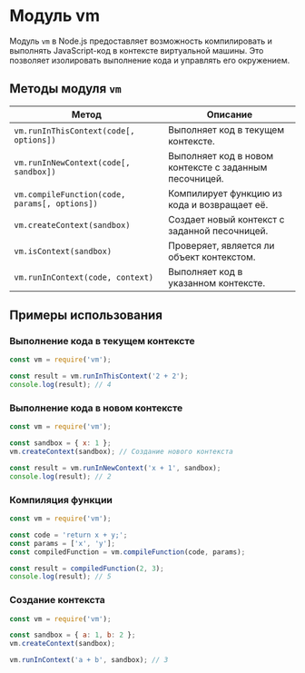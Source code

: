 # Модуль vm

Модуль `vm` в Node.js предоставляет возможность компилировать и выполнять JavaScript-код в контексте виртуальной машины. Это позволяет изолировать выполнение кода и управлять его окружением.

## Методы модуля `vm`

| Метод                          | Описание                                                                 |
|--------------------------------|--------------------------------------------------------------------------|
| `vm.runInThisContext(code[, options])` | Выполняет код в текущем контексте.                                   |
| `vm.runInNewContext(code[, sandbox])` | Выполняет код в новом контексте с заданным песочницей.               |
| `vm.compileFunction(code, params[, options])` | Компилирует функцию из кода и возвращает её.                     |
| `vm.createContext(sandbox)`    | Создает новый контекст с заданной песочницей.                         |
| `vm.isContext(sandbox)`         | Проверяет, является ли объект контекстом.                             |
| `vm.runInContext(code, context)` | Выполняет код в указанном контексте.                                 |

## Примеры использования

### Выполнение кода в текущем контексте

```javascript
const vm = require('vm');

const result = vm.runInThisContext('2 + 2');
console.log(result); // 4
```

### Выполнение кода в новом контексте

```javascript
const vm = require('vm');

const sandbox = { x: 1 };
vm.createContext(sandbox); // Создание нового контекста

const result = vm.runInNewContext('x + 1', sandbox);
console.log(result); // 2
```

### Компиляция функции

```javascript
const vm = require('vm');

const code = 'return x + y;';
const params = ['x', 'y'];
const compiledFunction = vm.compileFunction(code, params);

const result = compiledFunction(2, 3);
console.log(result); // 5
```

### Создание контекста

```javascript
const vm = require('vm');

const sandbox = { a: 1, b: 2 };
vm.createContext(sandbox);

vm.runInContext('a + b', sandbox); // 3
```

```
